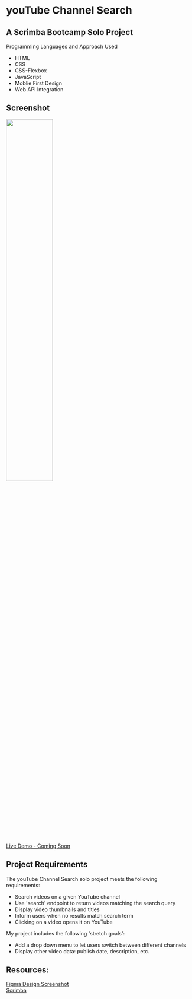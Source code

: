 # youTube Channel Search

## A Scrimba Bootcamp Solo Project
Programming Languages and Approach Used
<ul>
<li>HTML</li>
<li>CSS</li>
<li>CSS-Flexbox</li>
<li>JavaScript</li>
<li>Moblie First Design</li>
<li>Web API Integration</li>
</ul>

## Screenshot
<img src="" width=50% height=50%><br>
[Live Demo - Coming Soon]()
 
## Project Requirements
 The youTube Channel Search solo project meets the following requirements:
 <ul>
 <li>Search videos on a given YouTube channel</li>
 <li>Use 'search' endpoint to return videos matching the search query</li>
 <li>Display video thumbnails and titles</li>
 <li>Inform users when no results match search term</li>
 <li>Clicking on a video opens it on YouTube</li>
 </ul>
 
 My project includes the following 'stretch goals':
 <ul>
<li>Add a drop down menu to let users switch between different channels</li>
<li>Display other video data: publish date, description, etc.</li>
</ul>
 
## Resources:
  [Figma Design Screenshot](https://github.com/famanakis/Scrimba/blob/main/m09-solo-youTube-channel-search/assets/figma-design.png)<br>
 [Scrimba](https://scrimba.com/)

